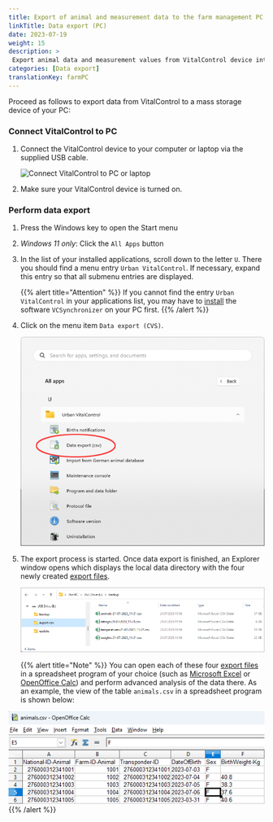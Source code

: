```yaml
---
title: Export of animal and measurement data to the farm management PC
linkTitle: Data export (PC)
date: 2023-07-19
weight: 15
description: >
 Export animal data and measurement values from VitalControl device into several CVS files
categories: [Data export]
translationKey: farmPC
---
```

Proceed as follows to export data from VitalControl to a mass storage device of your PC:

### Connect VitalControl to PC

1. Connect the VitalControl device to your computer or laptop via the supplied USB cable.

   ![Connect VitalControl to PC or laptop](/images/synchronisation/connect-to-pc.svg "Connect VitalControl to PC")

1. Make sure your VitalControl device is turned on.

### Perform data export

1. Press the Windows key to open the Start menu

1. *Windows 11 only*: Click the `All Apps` button

1. In the list of your installed applications, scroll down to the letter `U`. There you should find a menu entry `Urban VitalControl`. If necessary, expand this entry so that all submenu entries are displayed.

   {{% alert title="Attention" %}}
If you cannot find the entry `Urban VitalControl` in your applications list, you may have to [install](../vcsynchronizer/installation/) the software `VCSynchronizer` on your PC first.
   {{% /alert %}}

1. Click on the menu item `Data export (CVS)`.

   ![Windows Start menu, menu entry for Urban VitalControl (VCSynchronizer)](../vcsynchronizer/images/data-export/data-export.png "Windows start menu, VitalControl")

1. The export process is started. Once data export is finished, an Explorer window opens which displays the local data directory with the four newly created [export files](../../data-export/export-files/).

   ![Local data directory with export files](../../data-export/images/export-files.png "Export files, locally stored")

   {{% alert title="Note" %}}
  You can open each of these four [export files](../../data-export/export-files/) in a spreadsheet program of your choice (such as [Microsoft Excel](https://products.office.com/excel) or [OpenOffice Calc](https://www.openoffice.org/)) and perform advanced analysis of the data there. As an example, the view of the table `animals.csv` in a spreadsheet program is shown below:

  ![Exported animal data table opened in a spreadsheet software](../../data-export/images/animals.png "Spreadsheet software with animal data")
   {{% /alert %}}
